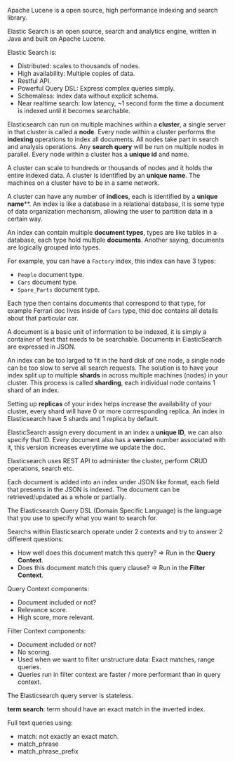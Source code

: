 Apache Lucene is a open source, high performance indexing and search library.

Elastic Search is an open source, search and analytics engine, written in Java and built on Apache Lucene.

Elastic Search is:
- Distributed: scales to thousands of nodes.
- High availability: Multiple copies of data.
- Restful API.
- Powerful Query DSL: Express complex queries simply.
- Schemaless: Index data without explicit schema.
- Near realtime search: low latency, ~1 second form the time a document is indexed until it becomes searchable.

Elasticsearch can run on multiple machines within a **cluster**, a single server in that cluster is called a **node**. Every node within a cluster performs the **indexing** operations to index all documents. All nodes take part in search and analysis operations. Any **search query** will be run on multiple nodes in parallel. Every node within a cluster has a **unique id** and name.

A cluster can scale to hundreds or thousands of nodes and it holds the entire indexed data. A cluster is identified by an **unique name**. The machines on a cluster have to be in a same network.

A cluster can have any number of **indices**, each is identified by a **unique name****. An index is like a database in a relational database, it is some type of data organization mechanism, allowing the user to partition data in a certain way.

An index can contain multiple **document types**, types are like tables in a database, each type hold multiple **documents**. Another saying, documents are logically grouped into types.

For example, you can have a `Factory` index, this index can have 3 types:
- `People` document type.
- `Cars` document type.
- `Spare_Parts` document type.

Each type then contains documents that correspond to that type, for example Ferrari doc lives inside of `Cars` type, thid doc contains all details about that particular car.

A document is a basic unit of information to be indexed, it is simply a container of text that needs to be searchable. Documents in ElasticSearch are expressed in JSON.

An index can be too larged to fit in the hard disk of one node, a single node can be too slow to serve all search requests. The solution is to have your index split up to multiple **shards** in across multiple machines (nodes) in your cluster. This process is called **sharding**, each individual node contains 1 shard of an index.

Setting up **replicas** of your index helps increase the availability of your cluster, every shard will have 0 or more corrresponding replica. An index in Elasticsearch have 5 shards and 1 replica by default.
 
ElasticSearch assign every document in an index a **unique ID**, we can also specify that ID. Every document also has a **version** number associated with it, this version increases everytime we update the doc.

Elasticsearch uses REST API to administer the cluster, perform CRUD operations, search etc.

Each document is added into an index under JSON like format, each field that presents in the JSON is indexed. The document can be retrieved/updated as a whole or partially.

The Elasticsearch Query DSL (Domain Specific Language) is the language that you use to specify what you want to search for.

Searchs within Elasticsearch operate under 2 contexts and try to answer 2 different questions:
- How well does this document match this query? => Run in the **Query Context**.
- Does this document match this query clause? => Run in the **Filter Context**.

Query Context components:
- Document included or not?
- Relevance score.
- High score, more relevant.

Filter Context components:
- Document included or not?
- No scoring.
- Used when we want to filter unstructure data: Exact matches, range queries.
- Queries run in filter context are faster / more performant than in query context.

The Elasticsearch query server is stateless.

**term search**: term should have an exact match in the inverted index.

Full text queries using:
- match: not exactly an exact match.
- match_phrase
- match_phrase_prefix

